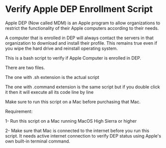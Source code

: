# Verify Apple DEP Enrollment Script

 Apple DEP (Now called MDM) is an Apple program to allow organizations to restrict the functionality of  their Apple computers according to their needs.
 
 A computer that is enrolled in DEP will always contact the servers in that organization to download and install their profile. This remains true even if you wipe the hard drive and reinstall operating system.
 
 
 This is a bash script to verify if Apple Computer is enrolled in DEP.
 
 There are two files. 
 
 The one with .sh extension is the actual script
 
 The one with .command extension is the same script but if you double click it then it will execute all its code line by line
 
 Make sure to run this script on a Mac before purchasing that Mac.
 
 Requirement:
 
 1- Run this script on a Mac running MacOS High Sierra or higher
 
 2- Make sure that Mac is connected to the internet before you run this script. It needs active internet connection to verify DEP status using Apple's own built-in terminal command.
